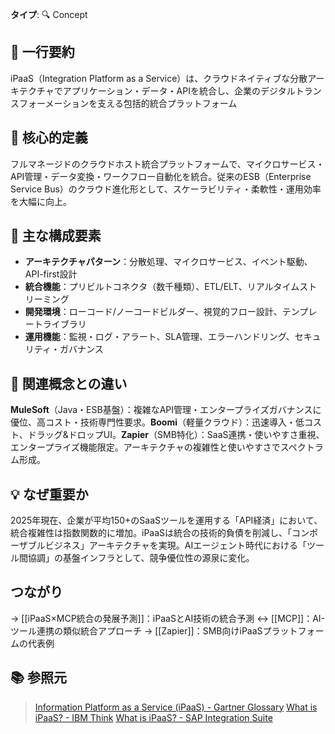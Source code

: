 **タイプ**: 🔍 Concept

## 📝 一行要約
iPaaS（Integration Platform as a Service）は、クラウドネイティブな分散アーキテクチャでアプリケーション・データ・APIを統合し、企業のデジタルトランスフォーメーションを支える包括的統合プラットフォーム

## 🎯 核心的定義
フルマネージドのクラウドホスト統合プラットフォームで、マイクロサービス・API管理・データ変換・ワークフロー自動化を統合。従来のESB（Enterprise Service Bus）のクラウド進化形として、スケーラビリティ・柔軟性・運用効率を大幅に向上。

## 🌟 主な構成要素
- **アーキテクチャパターン**：分散処理、マイクロサービス、イベント駆動、API-first設計
- **統合機能**：プリビルトコネクタ（数千種類）、ETL/ELT、リアルタイムストリーミング
- **開発環境**：ローコード/ノーコードビルダー、視覚的フロー設計、テンプレートライブラリ
- **運用機能**：監視・ログ・アラート、SLA管理、エラーハンドリング、セキュリティ・ガバナンス

## 🔄 関連概念との違い
**MuleSoft**（Java・ESB基盤）：複雑なAPI管理・エンタープライズガバナンスに優位、高コスト・技術専門性要求。**Boomi**（軽量クラウド）：迅速導入・低コスト、ドラッグ&ドロップUI。**Zapier**（SMB特化）：SaaS連携・使いやすさ重視、エンタープライズ機能限定。アーキテクチャの複雑性と使いやすさでスペクトラム形成。

## 💡 なぜ重要か
2025年現在、企業が平均150+のSaaSツールを運用する「API経済」において、統合複雑性は指数関数的に増加。iPaaSは統合の技術的負債を削減し、「コンポーザブルビジネス」アーキテクチャを実現。AIエージェント時代における「ツール間協調」の基盤インフラとして、競争優位性の源泉に変化。

## つながり
→ [[iPaaS×MCP統合の発展予測]]：iPaaSとAI技術の統合予測
↔ [[MCP]]：AI-ツール連携の類似統合アプローチ
→ [[Zapier]]：SMB向けiPaaSプラットフォームの代表例

## 📚 参照元
> [Information Platform as a Service (iPaaS) - Gartner Glossary](https://www.gartner.com/en/information-technology/glossary/information-platform-as-a-service-ipaas)
> [What is iPaaS? - IBM Think](https://www.ibm.com/think/topics/ipaas)
> [What is iPaaS? - SAP Integration Suite](https://www.sap.com/products/technology-platform/integration-suite/what-is-ipaas.html)